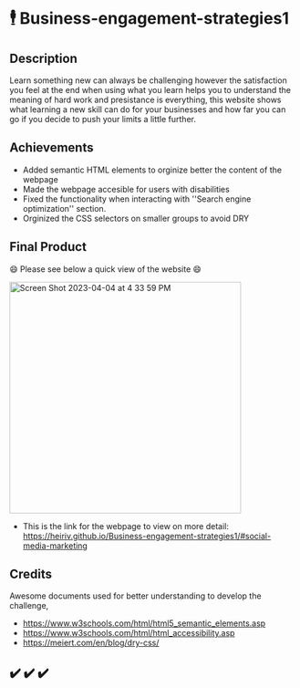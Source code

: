 # 🕴️ Business-engagement-strategies1

## Description

Learn something new can always be challenging however the satisfaction you feel at the end when using what you learn helps you to understand the meaning of hard work and presistance is everything, this website shows what learning a new skill can do for your businesses and how far you can go if you decide to push your limits a little further.

## Achievements

- Added semantic HTML elements to orginize better the content of the webpage
- Made the webpage accesible for users with disabilities 
- Fixed the functionality when interacting with ''Search engine optimization'' section.
- Orginized the CSS selectors on smaller groups to avoid DRY

## Final Product

 
😄 Please see below a quick view of the website 😄 

<img width="406" alt="Screen Shot 2023-04-04 at 4 33 59 PM" src="https://user-images.githubusercontent.com/128196586/229914874-d10e5712-096b-440c-a43b-a9b531fdc102.png">

- This is the link for the webpage to view on more detail: https://heiriv.github.io/Business-engagement-strategies1/#social-media-marketing

## Credits 

Awesome documents used for better understanding to develop the challenge,

- https://www.w3schools.com/html/html5_semantic_elements.asp
- https://www.w3schools.com/html/html_accessibility.asp
- https://meiert.com/en/blog/dry-css/

## ✔️ ✔️ ✔️




